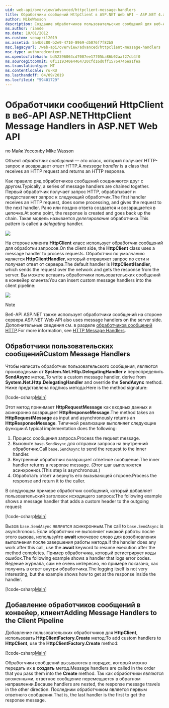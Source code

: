```yaml
---
uid: web-api/overview/advanced/httpclient-message-handlers
title: Обработчики сообщений HttpClient в ASP.NET Web API — ASP.NET 4.x
author: MikeWasson
description: Создание обработчиков пользовательских сообщений для веб-API ASP.NET в ASP.NET 4.x
ms.author: riande
ms.date: 10/01/2012
ms.custom: seoapril2019
ms.assetid: 5a4b6c80-b2e9-4710-8969-d5076f7f82b8
msc.legacyurl: /web-api/overview/advanced/httpclient-message-handlers
msc.type: authoredcontent
ms.openlocfilehash: bd52396064cd7007ee17705ba86b02aaf27cb4f0
ms.sourcegitcommit: 0f1119340e4464720cfd16d0ff15764746ea1fea
ms.translationtype: MT
ms.contentlocale: ru-RU
ms.lasthandoff: 04/09/2019
ms.locfileid: "59401729"
---
```

# <a name="httpclient-message-handlers-in-aspnet-web-api"></a><span data-ttu-id="eaf24-103">Обработчики сообщений HttpClient в веб-API ASP.NET</span><span class="sxs-lookup"><span data-stu-id="eaf24-103">HttpClient Message Handlers in ASP.NET Web API</span></span>

<span data-ttu-id="eaf24-104">по [Майк Уоссон](https://github.com/MikeWasson)</span><span class="sxs-lookup"><span data-stu-id="eaf24-104">by [Mike Wasson](https://github.com/MikeWasson)</span></span>

<span data-ttu-id="eaf24-105">Объект *обработчик сообщений* — это класс, который получает HTTP-запрос и возвращает ответ HTTP.</span><span class="sxs-lookup"><span data-stu-id="eaf24-105">A *message handler* is a class that receives an HTTP request and returns an HTTP response.</span></span>

<span data-ttu-id="eaf24-106">Как правило ряд обработчиков сообщений соединяются друг с другом.</span><span class="sxs-lookup"><span data-stu-id="eaf24-106">Typically, a series of message handlers are chained together.</span></span> <span data-ttu-id="eaf24-107">Первый обработчик получает запрос HTTP, обрабатывает и предоставляет запрос к следующий обработчик.</span><span class="sxs-lookup"><span data-stu-id="eaf24-107">The first handler receives an HTTP request, does some processing, and gives the request to the next handler.</span></span> <span data-ttu-id="eaf24-108">Рано или поздно ответа создается и возвращается в цепочке.</span><span class="sxs-lookup"><span data-stu-id="eaf24-108">At some point, the response is created and goes back up the chain.</span></span> <span data-ttu-id="eaf24-109">Такая модель называется *делегирование* обработчика.</span><span class="sxs-lookup"><span data-stu-id="eaf24-109">This pattern is called a *delegating* handler.</span></span>

![](httpclient-message-handlers/_static/image1.png)

<span data-ttu-id="eaf24-110">На стороне клиента **HttpClient** класс использует обработчик сообщений для обработки запросов.</span><span class="sxs-lookup"><span data-stu-id="eaf24-110">On the client side, the **HttpClient** class uses a message handler to process requests.</span></span> <span data-ttu-id="eaf24-111">Обработчик по умолчанию является **HttpClientHandler**, который отправляет запрос по сети и получает ответ от сервера.</span><span class="sxs-lookup"><span data-stu-id="eaf24-111">The default handler is **HttpClientHandler**, which sends the request over the network and gets the response from the server.</span></span> <span data-ttu-id="eaf24-112">Вы можете вставить обработчики пользовательских сообщений в конвейер клиента:</span><span class="sxs-lookup"><span data-stu-id="eaf24-112">You can insert custom message handlers into the client pipeline:</span></span>

![](httpclient-message-handlers/_static/image2.png)

> [!NOTE]
> <span data-ttu-id="eaf24-113">Веб-API ASP.NET также использует обработчики сообщений на стороне сервера.</span><span class="sxs-lookup"><span data-stu-id="eaf24-113">ASP.NET Web API also uses message handlers on the server side.</span></span> <span data-ttu-id="eaf24-114">Дополнительные сведения см. в разделе [обработчиков сообщений HTTP](http-message-handlers.md).</span><span class="sxs-lookup"><span data-stu-id="eaf24-114">For more information, see [HTTP Message Handlers](http-message-handlers.md).</span></span>


## <a name="custom-message-handlers"></a><span data-ttu-id="eaf24-115">Обработчики пользовательских сообщений</span><span class="sxs-lookup"><span data-stu-id="eaf24-115">Custom Message Handlers</span></span>

<span data-ttu-id="eaf24-116">Чтобы написать обработчик пользовательского сообщения, являются производными от **System.Net.Http.DelegatingHandler** и переопределить **SendAsync** метод.</span><span class="sxs-lookup"><span data-stu-id="eaf24-116">To write a custom message handler, derive from **System.Net.Http.DelegatingHandler** and override the **SendAsync** method.</span></span> <span data-ttu-id="eaf24-117">Ниже представлена подпись метода:</span><span class="sxs-lookup"><span data-stu-id="eaf24-117">Here is the method signature:</span></span>

[!code-csharp[Main](httpclient-message-handlers/samples/sample1.cs)]

<span data-ttu-id="eaf24-118">Этот метод принимает **HttpRequestMessage** как входных данных и асинхронно возвращает **HttpResponseMessage**.</span><span class="sxs-lookup"><span data-stu-id="eaf24-118">The method takes an **HttpRequestMessage** as input and asynchronously returns an **HttpResponseMessage**.</span></span> <span data-ttu-id="eaf24-119">Типичной реализации выполняет следующие функции:</span><span class="sxs-lookup"><span data-stu-id="eaf24-119">A typical implementation does the following:</span></span>

1. <span data-ttu-id="eaf24-120">Процесс сообщения запроса.</span><span class="sxs-lookup"><span data-stu-id="eaf24-120">Process the request message.</span></span>
2. <span data-ttu-id="eaf24-121">Вызовите `base.SendAsync` для отправки запроса на внутренний обработчик.</span><span class="sxs-lookup"><span data-stu-id="eaf24-121">Call `base.SendAsync` to send the request to the inner handler.</span></span>
3. <span data-ttu-id="eaf24-122">Внутренний обработчик возвращает ответное сообщение.</span><span class="sxs-lookup"><span data-stu-id="eaf24-122">The inner handler returns a response message.</span></span> <span data-ttu-id="eaf24-123">(Этот шаг выполняется асинхронно).</span><span class="sxs-lookup"><span data-stu-id="eaf24-123">(This step is asynchronous.)</span></span>
4. <span data-ttu-id="eaf24-124">Обработать ответ и вернуть его вызывающей стороне.</span><span class="sxs-lookup"><span data-stu-id="eaf24-124">Process the response and return it to the caller.</span></span>

<span data-ttu-id="eaf24-125">В следующем примере обработчик сообщений, который добавляет пользовательский заголовок исходящего запроса:</span><span class="sxs-lookup"><span data-stu-id="eaf24-125">The following example shows a message handler that adds a custom header to the outgoing request:</span></span>

[!code-csharp[Main](httpclient-message-handlers/samples/sample2.cs)]

<span data-ttu-id="eaf24-126">Вызов `base.SendAsync` является асинхронным.</span><span class="sxs-lookup"><span data-stu-id="eaf24-126">The call to `base.SendAsync` is asynchronous.</span></span> <span data-ttu-id="eaf24-127">Если обработчик не выполняет никакой работы после этого вызова, используйте **await** ключевое слово для возобновления выполнения после завершения работы метода.</span><span class="sxs-lookup"><span data-stu-id="eaf24-127">If the handler does any work after this call, use the **await** keyword to resume execution after the method completes.</span></span> <span data-ttu-id="eaf24-128">Пример обработчика, который регистрирует коды ошибок.</span><span class="sxs-lookup"><span data-stu-id="eaf24-128">The following example shows a handler that logs error codes.</span></span> <span data-ttu-id="eaf24-129">Ведение журнала, сам не очень интересно, но примере показано, как получить в ответ внутри обработчика.</span><span class="sxs-lookup"><span data-stu-id="eaf24-129">The logging itself is not very interesting, but the example shows how to get at the response inside the handler.</span></span>

[!code-csharp[Main](httpclient-message-handlers/samples/sample3.cs?highlight=10,13)]

## <a name="adding-message-handlers-to-the-client-pipeline"></a><span data-ttu-id="eaf24-130">Добавление обработчиков сообщений в конвейер, клиент</span><span class="sxs-lookup"><span data-stu-id="eaf24-130">Adding Message Handlers to the Client Pipeline</span></span>

<span data-ttu-id="eaf24-131">Добавление пользовательских обработчиков для **HttpClient**, использовать **HttpClientFactory.Create** метод:</span><span class="sxs-lookup"><span data-stu-id="eaf24-131">To add custom handlers to **HttpClient**, use the **HttpClientFactory.Create** method:</span></span>

[!code-csharp[Main](httpclient-message-handlers/samples/sample4.cs)]

<span data-ttu-id="eaf24-132">Обработчики сообщений вызываются в порядке, который можно передать их в **создать** метод.</span><span class="sxs-lookup"><span data-stu-id="eaf24-132">Message handlers are called in the order that you pass them into the **Create** method.</span></span> <span data-ttu-id="eaf24-133">Так как обработчики являются вложенными, ответное сообщение перемещается в обратном направлении.</span><span class="sxs-lookup"><span data-stu-id="eaf24-133">Because handlers are nested, the response message travels in the other direction.</span></span> <span data-ttu-id="eaf24-134">Последним обработчиком является первым ответного сообщения.</span><span class="sxs-lookup"><span data-stu-id="eaf24-134">That is, the last handler is the first to get the response message.</span></span>
